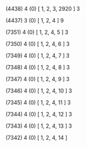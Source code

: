 (4438) 4 (0) [ 1, 2, 3, 2920 ] 3 


(4437) 3 (0) [ 1, 2, 4 ] 9 


(7351) 4 (0) [ 1, 2, 4, 5 ] 3 


(7350) 4 (0) [ 1, 2, 4, 6 ] 3 


(7349) 4 (0) [ 1, 2, 4, 7 ] 3 


(7348) 4 (0) [ 1, 2, 4, 8 ] 3 


(7347) 4 (0) [ 1, 2, 4, 9 ] 3 


(7346) 4 (0) [ 1, 2, 4, 10 ] 3 


(7345) 4 (0) [ 1, 2, 4, 11 ] 3 


(7344) 4 (0) [ 1, 2, 4, 12 ] 3 


(7343) 4 (0) [ 1, 2, 4, 13 ] 3 


(7342) 4 (0) [ 1, 2, 4, 14 ]  

